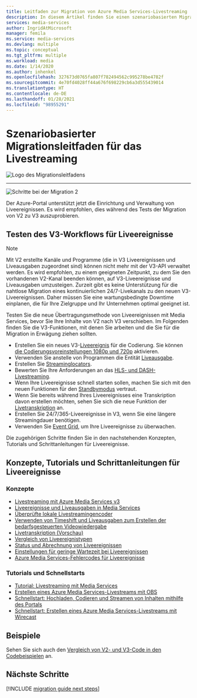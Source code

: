 ```yaml
---
title: Leitfaden zur Migration von Azure Media Services-Livestreaming
description: In diesem Artikel finden Sie einen szenariobasierten Migrationsleitfaden für das Livestreaming, der Sie bei der Migration von Azure Media Services V2 zu V3 unterstützt.
services: media-services
author: IngridAtMicrosoft
manager: femila
ms.service: media-services
ms.devlang: multiple
ms.topic: conceptual
ms.tgt_pltfrm: multiple
ms.workload: media
ms.date: 1/14/2020
ms.author: inhenkel
ms.openlocfilehash: 327673d0765fa807f782494562c995278be4782f
ms.sourcegitcommit: 4e70fd4028ff44a676f698229cb6a3d555439014
ms.translationtype: HT
ms.contentlocale: de-DE
ms.lasthandoff: 01/28/2021
ms.locfileid: "98955291"
---
```

# <a name="live-streaming-scenario-based-migration-guidance"></a>Szenariobasierter Migrationsleitfaden für das Livestreaming

![Logo des Migrationsleitfadens](./media/migration-guide/azure-media-services-logo-migration-guide.svg)

<hr color="#5ea0ef" size="10">

![Schritte bei der Migration 2](./media/migration-guide/steps-4.svg)

Der Azure-Portal unterstützt jetzt die Einrichtung und Verwaltung von Liveereignissen.  Es wird empfohlen, dies während des Tests der Migration von V2 zu V3 auszuprobieren.

## <a name="test-the-v3-live-event-workflow"></a>Testen des V3-Workflows für Liveereignisse

> [!NOTE]
> Mit V2 erstellte Kanäle und Programme (die in V3 Liveereignissen und Liveausgaben zugeordnet sind) können nicht mehr mit der V3-API verwaltet werden. Es wird empfohlen, zu einem geeigneten Zeitpunkt, zu dem Sie den vorhandenen V2-Kanal beenden können, auf V3-Liveereignisse und Liveausgaben umzusteigen. Zurzeit gibt es keine Unterstützung für die nahtlose Migration eines kontinuierlichen 24/7-Livekanals zu den neuen V3-Liveereignissen. Daher müssen Sie eine wartungsbedingte Downtime einplanen, die für Ihre Zielgruppe und Ihr Unternehmen optimal geeignet ist.

Testen Sie die neue Übertragungsmethode von Liveereignissen mit Media Services, bevor Sie Ihre Inhalte von V2 nach V3 verschieben. Im Folgenden finden Sie die V3-Funktionen, mit denen Sie arbeiten und die Sie für die Migration in Erwägung ziehen sollten.

- Erstellen Sie ein neues V3-[Liveereignis](live-events-outputs-concept.md#live-events) für die Codierung. Sie können [die Codierungsvoreinstellungen 1080p und 720p](live-event-types-comparison.md#system-presets) aktivieren.
- Verwenden Sie anstelle von Programmen die Entität [Liveausgabe](live-events-outputs-concept.md#live-outputs).
- Erstellen Sie [Streaminglocators](streaming-locators-concept.md).
- Bewerten Sie Ihre Anforderungen an das [HLS- und DASH-Livestreaming](dynamic-packaging-overview.md).
- Wenn Ihre Liveereignisse schnell starten sollen, machen Sie sich mit den neuen Funktionen für den [Standbymodus](live-events-outputs-concept.md#standby-mode) vertraut.
- Wenn Sie bereits während Ihres Liveereignisses eine Transkription davon erstellen möchten, sehen Sie sich die neue Funktion der [Livetranskription](live-transcription.md) an.
- Erstellen Sie 24/7/365-Liveereignisse in V3, wenn Sie eine längere Streamingdauer benötigen.
- Verwenden Sie [Event Grid](monitor-events-portal-how-to.md), um Ihre Liveereignisse zu überwachen.

Die zugehörigen Schritte finden Sie in den nachstehenden Konzepten, Tutorials und Schrittanleitungen für Liveereignisse.

## <a name="live-events-concepts-tutorials-and-how-to-guides"></a>Konzepte, Tutorials und Schrittanleitungen für Liveereignisse

### <a name="concepts"></a>Konzepte

- [Livestreaming mit Azure Media Services v3](live-streaming-overview.md)
- [Liveereignisse und Liveausgaben in Media Services](live-events-outputs-concept.md)
- [Überprüfte lokale Livestreamingencoder](recommended-on-premises-live-encoders.md)
- [Verwenden von Timeshift und Liveausgaben zum Erstellen der bedarfsgesteuerten Videowiedergabe](live-event-cloud-dvr.md)
- [Livetranskription (Vorschau)](live-transcription.md)
- [Vergleich von Liveereignistypen](live-event-types-comparison.md)
- [Status und Abrechnung von Liveereignissen](live-event-states-billing.md)
- [Einstellungen für geringe Wartezeit bei Liveereignissen](live-event-latency.md)
- [Azure Media Services-Fehlercodes für Liveereignisse](live-event-error-codes.md)

### <a name="tutorials-and-quickstarts"></a>Tutorials und Schnellstarts

- [Tutorial: Livestreaming mit Media Services](stream-live-tutorial-with-api.md)
- [Erstellen eines Azure Media Services-Livestreams mit OBS](live-events-obs-quickstart.md)
- [Schnellstart: Hochladen, Codieren und Streamen von Inhalten mithilfe des Portals](manage-assets-quickstart.md)
- [Schnellstart: Erstellen eines Azure Media Services-Livestreams mit Wirecast](live-events-wirecast-quickstart.md)

## <a name="samples"></a>Beispiele

Sehen Sie sich auch den [Vergleich von V2- und V3-Code in den Codebeispielen](migrate-v-2-v-3-migration-samples.md) an.

## <a name="next-steps"></a>Nächste Schritte

[!INCLUDE [migration guide next steps](./includes/migration-guide-next-steps.md)]
